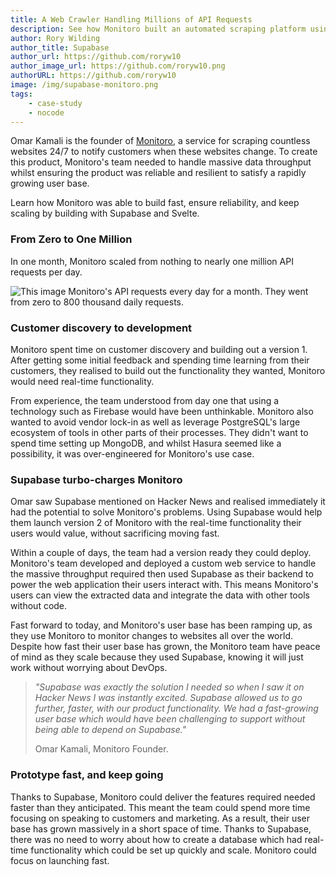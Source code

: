 ```yaml
---
title: A Web Crawler Handling Millions of API Requests
description: See how Monitoro built an automated scraping platform using Supabase.
author: Rory Wilding
author_title: Supabase
author_url: https://github.com/roryw10
author_image_url: https://github.com/roryw10.png
authorURL: https://github.com/roryw10
image: /img/supabase-monitoro.png
tags: 
    - case-study
    - nocode
---
```


Omar Kamali is the founder of [Monitoro](https://www.monitoro.xyz/), a service for scraping countless websites 24/7 to notify customers when these websites change. To create this product, Monitoro's team needed to handle massive data throughput whilst ensuring the product was reliable and resilient to satisfy a rapidly growing user base. 

Learn how Monitoro was able to build fast, ensure reliability, and keep scaling by building with Supabase and Svelte. 

<!--truncate-->

### From Zero to One Million

In one month, Monitoro scaled from nothing to nearly one million API requests per day.

![This image Monitoro's API requests every day for a month. They went from zero to 800 thousand daily requests.](/img/monitoro-requests.png)

### Customer discovery to development

Monitoro spent time on customer discovery and building out a version 1. After getting some initial feedback and spending time learning from their customers, they realised to build out the functionality they wanted, Monitoro would need real-time functionality.

From experience, the team understood from day one that using a technology such as Firebase would have been unthinkable. Monitoro also wanted to avoid vendor lock-in as well as leverage PostgreSQL's large ecosystem of tools in other parts of their processes. They didn't want to spend time setting up MongoDB, and whilst Hasura seemed like a possibility, it was over-engineered for Monitoro's use case.

### Supabase turbo-charges Monitoro

Omar saw Supabase mentioned on Hacker News and realised immediately it had the potential to solve Monitoro's problems. Using Supabase would help them launch version 2 of Monitoro with the real-time functionality their users would value, without sacrificing moving fast.

Within a couple of days, the team had a version ready they could deploy. Monitoro's team developed and deployed a custom web service to handle the massive throughput required then used Supabase as their backend to power the web application their users interact with. This means Monitoro's users can view the extracted data and integrate the data with other tools without code.

Fast forward to today, and Monitoro's user base has been ramping up, as they use Monitoro to monitor changes to websites all over the world. Despite how fast their user base has grown, the Monitoro team have peace of mind as they scale because they used Supabase, knowing it will just work without worrying about DevOps.

> *"Supabase was exactly the solution I needed so when I saw it on Hacker News I was instantly excited. Supabase allowed us to go further, faster, with our product functionality. We had a fast-growing user base which would have been challenging to support without being able to depend on Supabase."*
>
> Omar Kamali, Monitoro Founder.

### Prototype fast, and keep going

Thanks to Supabase, Monitoro could deliver the features required needed faster than they anticipated. This meant the team could spend more time focusing on speaking to customers and marketing. As a result, their user base has grown massively in a short space of time. Thanks to Supabase, there was no need to worry about how to create a database which had real-time functionality which could be set up quickly and scale. Monitoro could focus on launching fast.